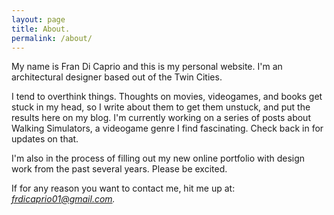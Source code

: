 ```yaml
---
layout: page
title: About.
permalink: /about/
---
```


My name is Fran Di Caprio and this is my personal website. I'm an architectural designer based out of the Twin Cities.

I tend to overthink things. Thoughts on movies, videogames, and books get stuck in my head, so I write about them to get them unstuck, and put the results here on my blog. I'm currently working on a series of posts about Walking Simulators, a videogame genre I find fascinating. Check back in for updates on that.

I'm also in the process of filling out my new online portfolio with design work from the past several years. Please be excited.

If for any reason you want to contact me, hit me up at: *frdicaprio01@gmail.com.*
